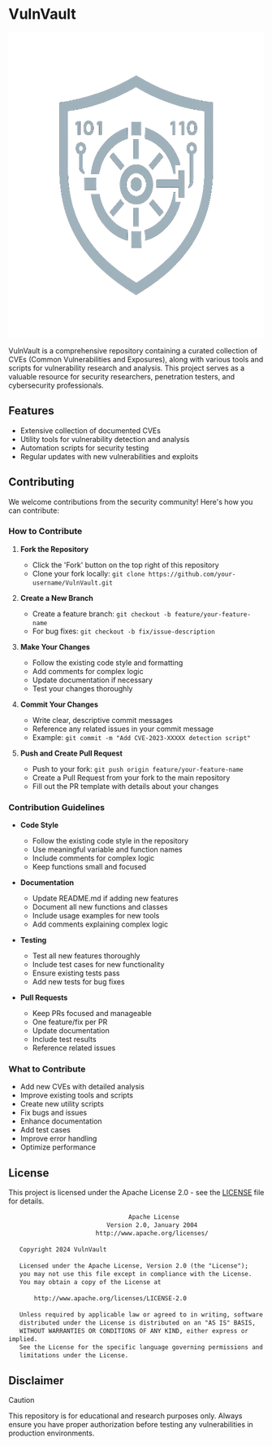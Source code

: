 # VulnVault

<div align="center">
  <img src="VulnVault.png" width="600" height="600">
</div>

VulnVault is a comprehensive repository containing a curated collection of CVEs (Common Vulnerabilities and Exposures), along with various tools and scripts for vulnerability research and analysis. This project serves as a valuable resource for security researchers, penetration testers, and cybersecurity professionals.

## Features

- Extensive collection of documented CVEs
- Utility tools for vulnerability detection and analysis
- Automation scripts for security testing
- Regular updates with new vulnerabilities and exploits

## Contributing

We welcome contributions from the security community! Here's how you can contribute:

### How to Contribute

1. **Fork the Repository**
   - Click the 'Fork' button on the top right of this repository
   - Clone your fork locally: `git clone https://github.com/your-username/VulnVault.git`

2. **Create a New Branch**
   - Create a feature branch: `git checkout -b feature/your-feature-name`
   - For bug fixes: `git checkout -b fix/issue-description`

3. **Make Your Changes**
   - Follow the existing code style and formatting
   - Add comments for complex logic
   - Update documentation if necessary
   - Test your changes thoroughly

4. **Commit Your Changes**
   - Write clear, descriptive commit messages
   - Reference any related issues in your commit message
   - Example: `git commit -m "Add CVE-2023-XXXXX detection script"`

5. **Push and Create Pull Request**
   - Push to your fork: `git push origin feature/your-feature-name`
   - Create a Pull Request from your fork to the main repository
   - Fill out the PR template with details about your changes

### Contribution Guidelines

- **Code Style**
  - Follow the existing code style in the repository
  - Use meaningful variable and function names
  - Include comments for complex logic
  - Keep functions small and focused

- **Documentation**
  - Update README.md if adding new features
  - Document all new functions and classes
  - Include usage examples for new tools
  - Add comments explaining complex logic

- **Testing**
  - Test all new features thoroughly
  - Include test cases for new functionality
  - Ensure existing tests pass
  - Add new tests for bug fixes

- **Pull Requests**
  - Keep PRs focused and manageable
  - One feature/fix per PR
  - Update documentation
  - Include test results
  - Reference related issues

### What to Contribute

- Add new CVEs with detailed analysis
- Improve existing tools and scripts
- Create new utility scripts
- Fix bugs and issues
- Enhance documentation
- Add test cases
- Improve error handling
- Optimize performance

## License

This project is licensed under the Apache License 2.0 - see the [LICENSE](LICENSE) file for details.

```
                                 Apache License
                           Version 2.0, January 2004
                        http://www.apache.org/licenses/

   Copyright 2024 VulnVault

   Licensed under the Apache License, Version 2.0 (the "License");
   you may not use this file except in compliance with the License.
   You may obtain a copy of the License at

       http://www.apache.org/licenses/LICENSE-2.0

   Unless required by applicable law or agreed to in writing, software
   distributed under the License is distributed on an "AS IS" BASIS,
   WITHOUT WARRANTIES OR CONDITIONS OF ANY KIND, either express or implied.
   See the License for the specific language governing permissions and
   limitations under the License.
```

## Disclaimer
> [!CAUTION]
> This repository is for educational and research purposes only. Always ensure you have proper authorization before testing any vulnerabilities in production environments.

